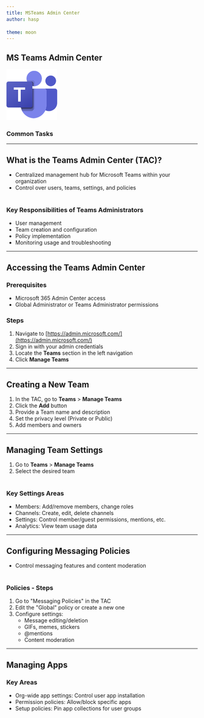 ```yaml
---
title: MSTeams Admin Center
author: hasp

theme: moon
---
```


## MS Teams Admin Center

<img src="./_img/logo-teams.png" alt="logo" style="zoom:67%;" />

### Common Tasks

---

## What is the Teams Admin Center (TAC)?

- Centralized management hub for Microsoft Teams within your organization
- Control over users, teams, settings, and policies
<br><br>

### Key Responsibilities of Teams Administrators

- User management
- Team creation and configuration
- Policy implementation
- Monitoring usage and troubleshooting

---

## Accessing the Teams Admin Center

### Prerequisites

- Microsoft 365 Admin Center access
- Global Administrator or Teams Administrator permissions

### Steps

1. Navigate to [https://admin.microsoft.com/](https://admin.microsoft.com/)
2. Sign in with your admin credentials
3. Locate the **Teams** section in the left navigation
4. Click **Manage Teams**

---

## Creating a New Team

1. In the TAC, go to **Teams** > **Manage Teams**
2. Click the **Add** button
3. Provide a Team name and description
4. Set the privacy level (Private or Public)
5. Add members and owners

---

## Managing Team Settings

1. Go to **Teams** > **Manage Teams**
2. Select the desired team
<br><br>

### Key Settings Areas

- Members: Add/remove members, change roles
- Channels: Create, edit, delete channels
- Settings: Control member/guest permissions, mentions, etc.
- Analytics: View team usage data

---

## Configuring Messaging Policies

- Control messaging features and content moderation
<br><br>

### Policies - Steps

1. Go to "Messaging Policies" in the TAC
2. Edit the "Global" policy or create a new one
3. Configure settings:
   - Message editing/deletion
   - GIFs, memes, stickers
   - @mentions
   - Content moderation

---

## Managing Apps

### Key Areas

- Org-wide app settings: Control user app installation
- Permission policies: Allow/block specific apps
- Setup policies: Pin app collections for user groups
